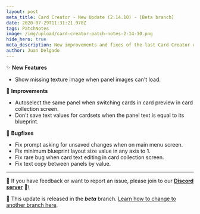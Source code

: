 ```yaml
---
layout: post
meta_title: Card Creator - New Update (2.14.10) - [Beta branch]
date: 2020-07-29T11:31:21.978Z
tags: PatchNotes
image: /img/upload/card-creator-patch-notes-2-14-10.png
hide_hero: true
meta_description: New improvements and fixes of the last Card Creator update!
author: Juan Delgado
---
```

✨ **New Features**

* Show missing texture image when panel images can't load.

🔧 **Improvements**

* Autoselect the same panel when switching cards in card preview in card collection screen.
* Don't save text values for cardsets when the panel text is equal to its blueprint.

🐛 **Bugfixes**

* Fix prompt asking for unsaved changes when on main menu screen.
* Fix minimum blueprint layout size value in any axis to 1.
* Fix rare bug when card text editing in card collection screen.
* Fix text copy between panels by value.

---

📌 If you have feedback or want to report an issue, please join to our **[Discord server](http://discord.gg/pixelatto)** 💬\

📌 This update is released in the ***beta*** branch. [Learn how to change to another branch here](/blog/beta-and-legacy-versions).